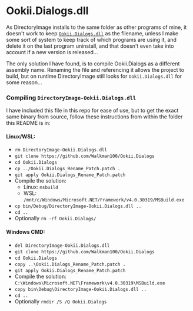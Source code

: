 # Ookii.Dialogs.dll

As DirectoryImage installs to the same folder as other programs of mine, it doesn't work to keep [`Ookii.Dialogs.dll`](https://github.com/Walkman100/Ookii.Dialogs) as the filename, unless I make some sort of system to keep track of which programs are using it, and delete it on the last program uninstall, and that doesn't even take into account if a new version is released...

The only solution I have found, is to compile Ookii.Dialogs as a different assembly name. Renaming the file and referencing it allows the project to build, but on runtime DirectoryImage still looks for `Ookii.Dialogs.dll` for some reason...

### Compiling `DirectoryImage-Ookii.Dialogs.dll`

I have included this file in this repo for ease of use, but to get the exact same binary from source, follow these instructions from within the folder this README is in:

#### Linux/WSL:
- `rm DirectoryImage-Ookii.Dialogs.dll`
- `git clone https://github.com/Walkman100/Ookii.Dialogs`
- `cd Ookii.Dialogs`
- `cp ../Ookii.Dialogs_Rename_Patch.patch .`
- `git apply Ookii.Dialogs_Rename_Patch.patch`
- Compile the solution:
  - Linux: `msbuild`
  - WSL: `/mnt/c/Windows/Microsoft.NET/Framework/v4.0.30319/MSBuild.exe`
- `cp bin/Debug/DirectoryImage-Ookii.Dialogs.dll ..`
- `cd ..`
- Optionally `rm -rf Ookii.Dialogs/`

#### Windows CMD:
- `del DirectoryImage-Ookii.Dialogs.dll`
- `git clone https://github.com/Walkman100/Ookii.Dialogs`
- `cd Ookii.Dialogs`
- `copy ..\Ookii.Dialogs_Rename_Patch.patch .`
- `git apply Ookii.Dialogs_Rename_Patch.patch`
- Compile the solution: `C:\Windows\Microsoft.NET\Framework\v4.0.30319\MSBuild.exe`
- `copy bin\Debug\DirectoryImage-Ookii.Dialogs.dll ..`
- `cd ..`
- Optionally `rmdir /S /Q Ookii.Dialogs`

